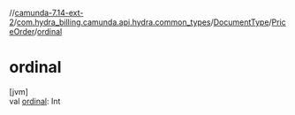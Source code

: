 //[camunda-7.14-ext-2](../../../../index.md)/[com.hydra_billing.camunda.api.hydra.common_types](../../index.md)/[DocumentType](../index.md)/[PriceOrder](index.md)/[ordinal](ordinal.md)

# ordinal

[jvm]\
val [ordinal](ordinal.md): Int
